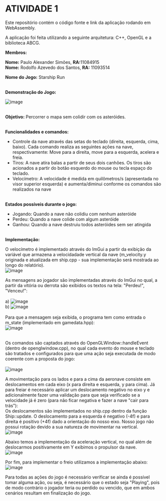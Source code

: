 # ATIVIDADE 1

Este repositório contém o código fonte e link da aplicação rodando em <br>
WebAssembly.

A aplicação foi feita utilizando a seguinte arquitetura: C++, OpenGL e a biblioteca ABCG. <br>

__Membros:__

__Nome:__ Paulo Alexander Simões, <b>RA:</b>11084915 <br>
__Nome:__ Rodolfo Azevedo dos Santos, <b>RA:</b> 11093514


__Nome do Jogo:__ Starship Run <br>

<br>__Demonstração do Jogo:__ <br>

![image](https://user-images.githubusercontent.com/30665585/139577778-4c272a8a-3f76-4998-89d4-ad74d4fdee03.png)

<br>__Objetivo:__ Percorrer o mapa sem colidir com os asteróides. <br>

<br>__Funcionalidades e comandos:__
- Controle da nave através das setas do teclado (direita, esquerda, cima, baixo). Cada comando realiza as seguintes ações na nave, respectivamente: Move para a direita, move para a esquerda, acelera e freia.
- Tiros: A nave atira balas a partir de seus dois canhões. Os tiros são acionados a partir do botão esquerdo do mouse ou tecla espaço do teclado.
- Velocímetro: A velocidade é medida em quilômetros/s (apresentada no visor superior esquerda) e aumenta/diminui conforme os comandos são realizados na nave

<br>__Estados possíveis durante o jogo:__
- Jogando: Quando a nave não colidiu com nenhum asteróide
- Perdeu: Quando a nave colide com algum asteróide
- Ganhou: Quando a nave destruiu todos asteróides sem ser atingida

<br>__Implementação:__

O velocímetro é implementado através do ImGui a partir da exibição da variável que armazena a velocidadade vertical da nave (m_velocity.y originada e atualizada em ship.cpp - sua implementação será mostrada ao longo do relatório). <br>
![image](https://user-images.githubusercontent.com/30665585/139600983-082bc03e-7056-4f13-a2b9-8b72298293d3.png)


As mensagens ao jogador são implementadas através do ImGui no qual, a partir da vitória ou derrota são exibidos os textos na tela: "Perdeu!", "Venceu!": <br>
<br>a)
 ![image](https://user-images.githubusercontent.com/30665585/139578338-33ca0ee6-611f-4a3d-ba9b-f593481fd17e.png)
<br>b)
 ![image](https://user-images.githubusercontent.com/30665585/139578344-14be6064-4a2a-4fd9-bc05-8a4d21a290cf.png)
 <br><br>Para que a mensagem seja exibida, o programa tem como entrada o m_state (implementado em gamedata.hpp):<br>
 ![image](https://user-images.githubusercontent.com/30665585/139578478-95c93a57-c9d3-4abe-a275-1b106559968e.png)

<br> Os comandos são captados através do OpenGLWindow::handleEvent (dentro de openglwindow.cpp), no qual cada evento do mouse e teclado são tratados e configurados para que uma ação seja executada de modo coerente com a proposta do jogo: <br>
<br>![image](https://user-images.githubusercontent.com/30665585/139578945-86ea72b8-e150-4030-8cd0-105f55d25a80.png)

A movimentação para os lados e para a cima da aeronave consiste em deslocamentos em cada eixo (x para direita e esquerda, y para cima). Já para freiar é necessário aplicar um deslocamento negativo no eixo y e adicionalmente fazer uma validação para que seja verificado se a velocidade já é zero (para não ficar negativa e fazer a nave "cair para trás"):<br>
Os deslocamentos são implementados no ship.cpp dentro da função Ship::update. O deslocamento para a esquerda é negativo (-4f) e para direita é positivo (+4f) dado a orientação do nosso eixo. Nosso jogo não possui rotação devido a sua natureza de movimentar na vertical.
<br>
![image](https://user-images.githubusercontent.com/30665585/139579179-f287196c-aef3-4f38-a71b-f3cb14e8fcd1.png)

Abaixo temos a implementação da aceleração vertical, no qual além de deslocarmos positivamente em Y exibimos o propulsor da nave. <br>
![image](https://user-images.githubusercontent.com/30665585/139579443-1a8f6612-ada6-4d88-b81c-dcc1ec1da169.png)

Por fim, para implementar o freio utilizamos a implementação abaixo: <br>
![image](https://user-images.githubusercontent.com/30665585/139579508-07c1f52e-1401-471b-9d1f-68aa9916fcb2.png)

Para todas as ações do jogo é necessário verificar se ainda é possível tomar alguma ação, ou seja, é necessário que o estado seja "Playing", pois de modo contrário o jogador teria ou perdido ou vencido, que em ambos cenários resultam em finalização do jogo.


 

